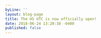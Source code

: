 ```yaml
---
byLine: ''
layout: blog-page
title: The HS UTC is now officially open!
date: 2018-06-24 13:20:38 -0400
published: false
---
```

